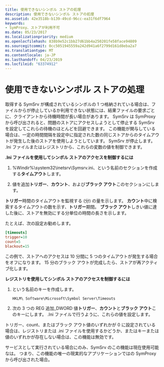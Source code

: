 ```yaml
---
title: 使用できないシンボル ストアの処理
description: 使用できないシンボル ストアの処理
ms.assetid: 42e3518b-b139-49cd-96cc-ea31f6df7964
keywords:
- SymProxy、ストアが利用不可
ms.date: 05/23/2017
ms.localizationpriority: medium
ms.openlocfilehash: 838b9e52c1bb27d61bb4a250201fe58face94809
ms.sourcegitcommit: 0cc5051945559a242d941a6f2799d161d8eba2a7
ms.translationtype: MT
ms.contentlocale: ja-JP
ms.lasthandoff: 04/23/2019
ms.locfileid: "63374912"
---
```

# <a name="dealing-with-unavailable-symbol-stores"></a>使用できないシンボル ストアの処理


取得する SymSrv が構成されているシンボルの 1 つ格納されている場合は、ファイルからが停止しているか利用できない状態には、結果ファイルの要求ごとに、クライアントから待機時間が長い場合があります。 SymSrv は SymProxy から呼び出されると、問題のストアにアクセスしようとして停止する SymSrv を設定してこれらの待機のほとんどを回避できます。 この機能が関与している場合は、一定の時間間隔を設定中に指定された数の同じストアからのタイムアウトが発生した後のストアを使用しようとしています。 SymSrv が停止します。 .Ini ファイルまたはレジストリから、これらの変数の値を制御できます。

**.Ini ファイルを使用してシンボル ストアのアクセスを制御するには**

1.  %Windir%\\system32\\inetsrv\\Symsrv.ini、という名前のセクションを作成する**タイムアウト**します。

2.  値を追加**トリガー**、**カウント**、および**ブラック アウト**このセクションにします。

**トリガー**時間のタイムアウトを監視する (分) の量を示します。 **カウント**中に検索するタイムアウトの数を示す、**トリガー**期間。 **ブラック アウト**しきい値に達した後に、ストアを無効にする分単位の時間の長さを示します。

たとえば、次の設定お勧めします。

```ini
[timeouts]
trigger=10
count=5
blackout=15
```

この例で、ストアへのアクセスは 10 分間に 5 つのタイムアウトが発生する場合をオフになります。 15 分のブラック アウトが完成したら、ストアが再アクティブ化します。

**レジストリを使用してシンボル ストアのアクセスを制御するには**

1.  という名前のキーを作成します。

    ```text
    HKLM\ Software\Microsoft\Symbol Server\Timeouts
    ```

2.  次の 3 つの REG 追加\_DWORD 値**トリガー**、**カウント**と**ブラック アウト**このキーにします。 .Ini ファイルで行うように、これらの値を設定します。

トリガー、count、またはブラック アウト値のいずれかが 0 に設定されている場合は、レジストリまたは .ini ファイルを使用するかどうか、またはキーまたは値のいずれかが存在しない場合は、この機能は無効です。

サービスとして実行されている場合にのみ、SymSrv のこの機能は現在使用可能なは。 つまり、この機能の唯一の現実的なアプリケーションではの SymProxy から呼び出された場合。

 

 





